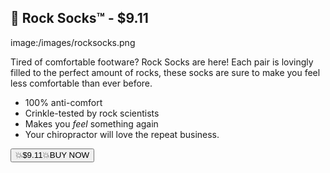 ## 🧦 Rock Socks™ - $9.11
image:/images/rocksocks.png

Tired of comfortable footware? Rock Socks are here! Each pair is lovingly filled to the perfect amount of rocks, these socks are sure to make you feel less comfortable than ever before.

- 100% anti-comfort
- Crinkle-tested by rock scientists
- Makes you *feel* something again
- Your chiropractor will love the repeat business.

<button class="buy-button throbbing" onclick="markOutOfStock(this)">💥$9.11💥BUY NOW</button>